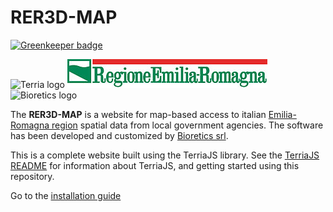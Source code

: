 RER3D-MAP
==========

[![Greenkeeper badge](https://badges.greenkeeper.io/TerriaJS/TerriaMap.svg)](https://greenkeeper.io/)


![Terria logo](terria-logo.png "Terria logo")
![Regione Emilia-Romagna logo](wwwroot/images/320px-Logo_orizzontale_Regione_Emilia-Romagna.jpg "Regione Emilia-Romagna logo")
![Bioretics logo](bioretics-logo.jpg "Bioretics logo")

The **RER3D-MAP** is a website for map-based access to italian [Emilia-Romagna region](http://www.regione.emilia-romagna.it) spatial data from local government agencies.
The software has been developed and customized by [Bioretics srl](http://www.bioretics.com).


This is a complete website built using the TerriaJS library. See the [TerriaJS README](https://github.com/TerriaJS/TerriaJS) for information about TerriaJS, and getting started using this repository.

Go to the [installation guide](https://github.com/glughi/rer3d-map/wiki/Installation)
